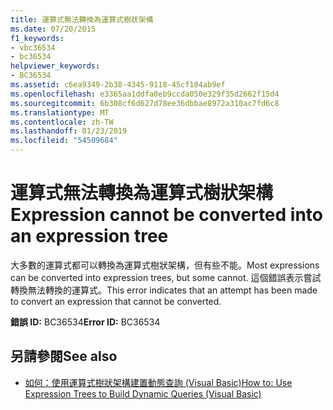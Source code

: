 ```yaml
---
title: 運算式無法轉換為運算式樹狀架構
ms.date: 07/20/2015
f1_keywords:
- vbc36534
- bc36534
helpviewer_keywords:
- BC36534
ms.assetid: c6ea9349-2b38-4345-9118-45cf184ab9ef
ms.openlocfilehash: e3365aa1ddfa0eb9ccda050e329f35d2662f15d4
ms.sourcegitcommit: 6b308cf6d627d78ee36dbbae8972a310ac7fd6c8
ms.translationtype: MT
ms.contentlocale: zh-TW
ms.lasthandoff: 01/23/2019
ms.locfileid: "54509684"
---
```

# <a name="expression-cannot-be-converted-into-an-expression-tree"></a><span data-ttu-id="0c8ae-102">運算式無法轉換為運算式樹狀架構</span><span class="sxs-lookup"><span data-stu-id="0c8ae-102">Expression cannot be converted into an expression tree</span></span>
<span data-ttu-id="0c8ae-103">大多數的運算式都可以轉換為運算式樹狀架構，但有些不能。</span><span class="sxs-lookup"><span data-stu-id="0c8ae-103">Most expressions can be converted into expression trees, but some cannot.</span></span> <span data-ttu-id="0c8ae-104">這個錯誤表示嘗試轉換無法轉換的運算式。</span><span class="sxs-lookup"><span data-stu-id="0c8ae-104">This error indicates that an attempt has been made to convert an expression that cannot be converted.</span></span>  
  
 <span data-ttu-id="0c8ae-105">**錯誤 ID:** BC36534</span><span class="sxs-lookup"><span data-stu-id="0c8ae-105">**Error ID:** BC36534</span></span>  
  
## <a name="see-also"></a><span data-ttu-id="0c8ae-106">另請參閱</span><span class="sxs-lookup"><span data-stu-id="0c8ae-106">See also</span></span>

- [<span data-ttu-id="0c8ae-107">如何：使用運算式樹狀架構建置動態查詢 (Visual Basic)</span><span class="sxs-lookup"><span data-stu-id="0c8ae-107">How to: Use Expression Trees to Build Dynamic Queries (Visual Basic)</span></span>](../programming-guide/concepts/expression-trees/how-to-use-expression-trees-to-build-dynamic-queries.md)
